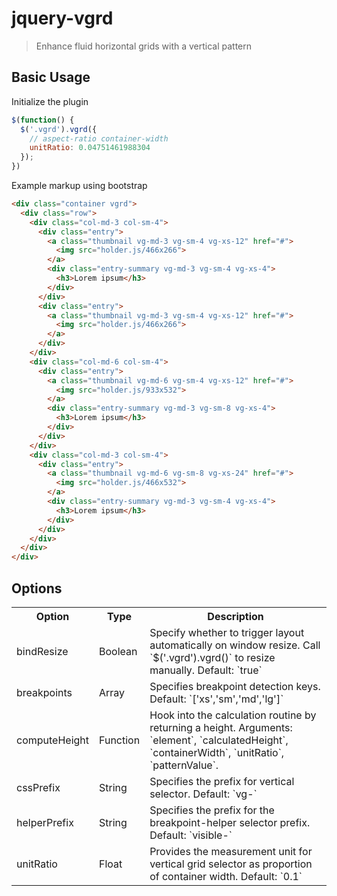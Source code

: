 jquery-vgrd
===========

> Enhance fluid horizontal grids with a vertical pattern


Basic Usage
-----------

Initialize the plugin
```js
$(function() {
  $('.vgrd').vgrd({
    // aspect-ratio container-width
    unitRatio: 0.04751461988304
  });
})
```

Example markup using bootstrap
```html
<div class="container vgrd">
  <div class="row">
    <div class="col-md-3 col-sm-4">
      <div class="entry">
        <a class="thumbnail vg-md-3 vg-sm-4 vg-xs-12" href="#">
          <img src="holder.js/466x266"> 
        </a>
        <div class="entry-summary vg-md-3 vg-sm-4 vg-xs-4">
          <h3>Lorem ipsum</h3>
        </div>
      </div>
      <div class="entry">
        <a class="thumbnail vg-md-3 vg-sm-4 vg-xs-12" href="#">
          <img src="holder.js/466x266"> 
        </a>
      </div>
    </div>
    <div class="col-md-6 col-sm-4">
      <div class="entry">
        <a class="thumbnail vg-md-6 vg-sm-4 vg-xs-12" href="#">
          <img src="holder.js/933x532"> 
        </a>
        <div class="entry-summary vg-md-3 vg-sm-8 vg-xs-4">
          <h3>Lorem ipsum</h3>
        </div>
      </div>
    </div>
    <div class="col-md-3 col-sm-4">
      <div class="entry">
        <a class="thumbnail vg-md-6 vg-sm-8 vg-xs-24" href="#">
          <img src="holder.js/466x532"> 
        </a>
        <div class="entry-summary vg-md-3 vg-sm-4 vg-xs-4">
          <h3>Lorem ipsum</h3>
        </div>
      </div>
    </div>
  </div>
</div>
```

Options
-------

<table>
  <tr>
    <th>Option</th><th>Type</th><th>Description</th>
  </tr>
  <tr>
    <td>bindResize</td>
    <td>Boolean</td>
    <td>
      Specify whether to trigger layout automatically on window resize. Call `$('.vgrd').vgrd()` to resize manually. Default: `true` 
    </td>
  </tr>
  <tr>
    <td>breakpoints</td>
    <td>Array</td>
    <td>
      Specifies breakpoint detection keys. Default: `['xs','sm','md','lg']`
    </td>
  </tr>
  <tr>
    <td>computeHeight</td>
    <td>Function</td>
    <td>
      Hook into the calculation routine by returning a height. Arguments: `element`, `calculatedHeight`, `containerWidth`, `unitRatio`, `patternValue`.
    </td>
  </tr>
  <tr>
    <td>cssPrefix</td>
    <td>String</td>
    <td>
      Specifies the prefix for vertical selector. Default: `vg-`
    </td>
  </tr>
  <tr>
    <td>helperPrefix</td>
    <td>String</td>
    <td>
      Specifies the prefix for the breakpoint-helper selector prefix. Default: `visible-`
    </td>
  </tr>
  <tr>
    <td>unitRatio</td>
    <td>Float</td>
    <td>
      Provides the measurement unit for vertical grid selector as proportion of container width. Default: `0.1`
    </td>
  </tr>
</table>